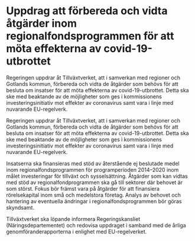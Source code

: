 # Uppdrag att förbereda och vidta åtgärder inom regionalfondsprogrammen för att möta effekterna av covid-19-utbrottet

Regeringen uppdrar åt Tillväxtverket, att i samverkan med regioner och Gotlands kommun, förbereda och vidta de åtgärder som behövs för att besluta om insatser för att möta effekterna av covid-19-utbrottet. Detta ska ske med beaktande av de möjligheter som ges i kommissionens investeringsinitiativ mot effekter av coronavirus samt vara i linje med nuvarande EU-regelverk.

Regeringen uppdrar åt Tillväxtverket, att i samverkan med regioner och Gotlands kommun, förbereda och vidta de åtgärder som behövs för att besluta om insatser för att möta effekterna av covid-19-utbrottet. Detta ska ske med beaktande av de möjligheter som ges i kommissionens investeringsinitiativ mot effekter av coronavirus samt vara i linje med nuvarande EU-regelverk.

Insatserna ska finansieras med stöd av återstående ej beslutade medel inom regionalfondsprogrammen för programperioden 2014–2020 inom målet investeringar för tillväxt och sysselsättning. Åtgärder som kan vidtas med stöd av regionalfondprogrammen ska gå till sektorer där behovet är som störst. Fokus bör främst vara på åtgärder för att finansiera rörelsekapital inom små och medelstora företag. Analys av behovet och hantering av eventuella ändringar i regionalfondsprogrammen bör göras skyndsamt.

Tillväxtverket ska löpande informera Regeringskansliet (Näringsdepartementet) och redovisa uppdraget i samband med de årliga genomföranderapporterna i enlighet med EU-regelverket.
